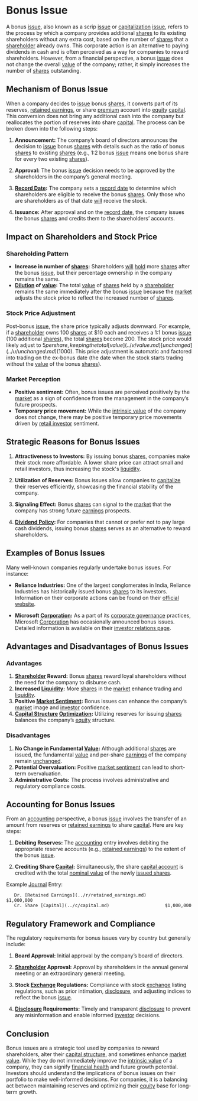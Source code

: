 # Bonus Issue

A bonus [issue](../i/issue.md), also known as a scrip [issue](../i/issue.md) or [capitalization](../c/capitalization.md) [issue](../i/issue.md), refers to the process by which a company provides additional [shares](../s/shares.md) to its existing shareholders without any extra cost, based on the number of [shares](../s/shares.md) that a [shareholder](../s/shareholder.md) already owns. This corporate action is an alternative to paying dividends in cash and is often perceived as a way for companies to reward shareholders. However, from a financial perspective, a bonus [issue](../i/issue.md) does not change the overall [value](../v/value.md) of the company; rather, it simply increases the number of [shares](../s/shares.md) outstanding.

## Mechanism of Bonus Issue

When a company decides to [issue](../i/issue.md) bonus [shares](../s/shares.md), it converts part of its reserves, [retained earnings](../r/retained_earnings.md), or share [premium](../p/premium.md) account into [equity](../e/equity.md) [capital](../c/capital.md). This conversion does not bring any additional cash into the company but reallocates the portion of reserves into share [capital](../c/capital.md). The process can be broken down into the following steps:

1. **Announcement:**
   The company’s board of directors announces the decision to [issue](../i/issue.md) bonus [shares](../s/shares.md) with details such as the ratio of bonus [shares](../s/shares.md) to existing [shares](../s/shares.md) (e.g., 1:2 bonus [issue](../i/issue.md) means one bonus share for every two existing [shares](../s/shares.md)).

2. **Approval:**
   The bonus [issue](../i/issue.md) decision needs to be approved by the shareholders in the company’s general meeting.

3. **[Record Date](../r/record_date.md):**
   The company sets a [record date](../r/record_date.md) to determine which shareholders are eligible to receive the bonus [shares](../s/shares.md). Only those who are shareholders as of that date [will](../w/will.md) receive the stock.

4. **Issuance:**
   After approval and on the [record date](../r/record_date.md), the company issues the bonus [shares](../s/shares.md) and credits them to the shareholders’ accounts.

## Impact on Shareholders and Stock Price

### Shareholding Pattern

- **Increase in number of [shares](../s/shares.md):**
   Shareholders [will](../w/will.md) [hold](../h/hold.md) more [shares](../s/shares.md) after the bonus [issue](../i/issue.md), but their percentage ownership in the company remains the same.
- **[Dilution](../d/dilution.md) of [value](../v/value.md):**
   The total [value](../v/value.md) of [shares](../s/shares.md) held by a [shareholder](../s/shareholder.md) remains the same immediately after the bonus [issue](../i/issue.md) because the [market](../m/market.md) adjusts the stock price to reflect the increased number of [shares](../s/shares.md).

### Stock Price Adjustment

Post-bonus [issue](../i/issue.md), the share price typically adjusts downward. For example, if a [shareholder](../s/shareholder.md) owns 100 [shares](../s/shares.md) at $10 each and receives a 1:1 bonus [issue](../i/issue.md) (100 additional [shares](../s/shares.md)), the total [shares](../s/shares.md) become 200. The stock price would likely adjust to $5 per share, keeping the total [value](../v/value.md) [unchanged](../u/unchanged.md) ($1000). This price adjustment is automatic and factored into trading on the ex-bonus date (the date when the stock starts trading without the [value](../v/value.md) of the bonus [shares](../s/shares.md)).

### Market Perception

- **Positive sentiment:**
   Often, bonus issues are perceived positively by the [market](../m/market.md) as a sign of confidence from the management in the company’s future prospects.
- **Temporary price movement:**
   While the [intrinsic value](../i/intrinsic_value.md) of the company does not change, there may be positive temporary price movements driven by [retail investor](../r/retail_investor.md) sentiment.

## Strategic Reasons for Bonus Issues

1. **Attractiveness to Investors:**
   By issuing bonus [shares](../s/shares.md), companies make their stock more affordable. A lower share price can attract small and retail investors, thus increasing the stock's [liquidity](../l/liquidity.md).

2. **Utilization of Reserves:**
   Bonus issues allow companies to [capitalize](../c/capitalize.md) their reserves efficiently, showcasing the financial stability of the company.

3. **Signaling Effect:**
   Bonus [shares](../s/shares.md) can signal to the [market](../m/market.md) that the company has strong future [earnings](../e/earnings.md) prospects.

4. **[Dividend Policy](../d/dividend_policy.md):**
   For companies that cannot or prefer not to pay large cash dividends, issuing bonus [shares](../s/shares.md) serves as an alternative to reward shareholders.

## Examples of Bonus Issues

Many well-known companies regularly undertake bonus issues. For instance:

- **Reliance Industries:**
   One of the largest conglomerates in India, Reliance Industries has historically issued bonus [shares](../s/shares.md) to its investors. Information on their corporate actions can be found on their [official website](https://www.ril.com/).

- **Microsoft [Corporation](../c/corporation.md):**
   As a part of its [corporate governance](../c/corporate_governance.md) practices, Microsoft [Corporation](../c/corporation.md) has occasionally announced bonus issues. Detailed information is available on their [investor relations page](https://www.microsoft.com/en-us/Investor).

## Advantages and Disadvantages of Bonus Issues

### Advantages

1. **[Shareholder](../s/shareholder.md) Reward:**
   Bonus [shares](../s/shares.md) reward loyal shareholders without the need for the company to disburse cash.
2. **Increased [Liquidity](../l/liquidity.md):**
   More [shares](../s/shares.md) in the [market](../m/market.md) enhance trading and [liquidity](../l/liquidity.md).
3. **Positive [Market Sentiment](../m/market_sentiment.md):**
   Bonus issues can enhance the company’s [market](../m/market.md) image and [investor](../i/investor.md) confidence.
4. **[Capital Structure](../c/capital_structure.md) [Optimization](../o/optimization.md):**
   Utilizing reserves for issuing [shares](../s/shares.md) balances the company’s [equity](../e/equity.md) structure.

### Disadvantages

1. **No Change in Fundamental [Value](../v/value.md):**
   Although additional [shares](../s/shares.md) are issued, the fundamental [value](../v/value.md) and per-share [earnings](../e/earnings.md) of the company remain [unchanged](../u/unchanged.md).
2. **Potential Overvaluation:**
   Positive [market sentiment](../m/market_sentiment.md) can lead to short-term overvaluation.
3. **Administrative Costs:**
   The process involves administrative and regulatory compliance costs.

## Accounting for Bonus Issues

From an [accounting](../a/accounting.md) perspective, a bonus [issue](../i/issue.md) involves the transfer of an amount from reserves or [retained earnings](../r/retained_earnings.md) to share [capital](../c/capital.md). Here are key steps:

1. **Debiting Reserves:**
   The [accounting](../a/accounting.md) entry involves debiting the appropriate reserve accounts (e.g., [retained earnings](../r/retained_earnings.md)) to the extent of the bonus [issue](../i/issue.md).

2. **Crediting Share [Capital](../c/capital.md):**
   Simultaneously, the share [capital account](../c/capital_account.md) is credited with the total [nominal value](../n/nominal_value.md) of the newly [issued shares](../i/issued_shares.md).

Example [Journal](../j/journal.md) Entry:
```
   Dr. [Retained Earnings](../r/retained_earnings.md)                  $1,000,000
   Cr. Share [Capital](../c/capital.md)                     $1,000,000
```

## Regulatory Framework and Compliance

The regulatory requirements for bonus issues vary by country but generally include:

1. **Board Approval:**
   Initial approval by the company’s board of directors.

2. **[Shareholder](../s/shareholder.md) Approval:**
   Approval by shareholders in the annual general meeting or an extraordinary general meeting.

3. **Stock [Exchange](../e/exchange.md) Regulations:**
   Compliance with stock [exchange](../e/exchange.md) listing regulations, such as prior intimation, [disclosure](../d/disclosure.md), and adjusting indices to reflect the bonus [issue](../i/issue.md).

4. **[Disclosure](../d/disclosure.md) Requirements:**
   Timely and transparent [disclosure](../d/disclosure.md) to prevent any misinformation and enable informed [investor](../i/investor.md) decisions.

## Conclusion

Bonus issues are a strategic tool used by companies to reward shareholders, alter their [capital structure](../c/capital_structure.md), and sometimes enhance [market value](../m/market_value.md). While they do not immediately improve the [intrinsic value](../i/intrinsic_value.md) of a company, they can signify [financial health](../f/financial_health.md) and future growth potential. Investors should understand the implications of bonus issues on their portfolio to make well-informed decisions. For companies, it is a balancing act between maintaining reserves and optimizing their [equity](../e/equity.md) base for long-term growth.